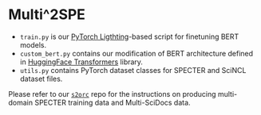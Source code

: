 # Multi^2SPE

- `train.py` is our [PyTorch Ligthting](https://github.com/Lightning-AI/lightning)-based script for finetuning BERT models.
- `custom_bert.py` contains our modification of BERT architecture defined in [HuggingFace Transformers](https://github.com/huggingface/transformers/) library.
- `utils.py` contains PyTorch dataset classes for SPECTER and SciNCL dataset files.

Please refer to our [`s2orc`](https://anonymous.4open.science/r/s2orc-7F1E/) repo for the instructions on producing multi-domain SPECTER training data and Multi-SciDocs data.
